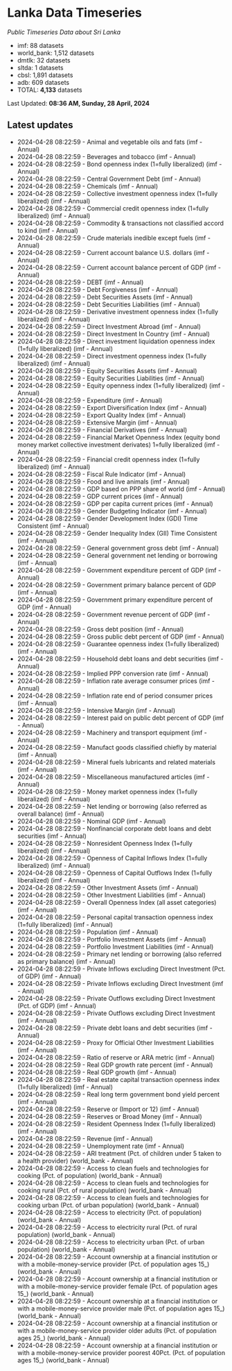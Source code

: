 # Lanka Data Timeseries
*Public Timeseries Data about Sri Lanka*

* imf: 88 datasets
* world_bank: 1,512 datasets
* dmtlk: 32 datasets
* sltda: 1 datasets
* cbsl: 1,891 datasets
* adb: 609 datasets
* TOTAL: **4,133** datasets

Last Updated: **08:36 AM, Sunday, 28 April, 2024**

## Latest updates

* 2024-04-28 08:22:59 - Animal and vegetable oils and fats (imf - Annual)
* 2024-04-28 08:22:59 - Beverages and tobacco (imf - Annual)
* 2024-04-28 08:22:59 - Bond openness index (1=fully liberalized) (imf - Annual)
* 2024-04-28 08:22:59 - Central Government Debt (imf - Annual)
* 2024-04-28 08:22:59 - Chemicals (imf - Annual)
* 2024-04-28 08:22:59 - Collective investment openness index (1=fully liberalized) (imf - Annual)
* 2024-04-28 08:22:59 - Commercial credit openness index (1=fully liberalized) (imf - Annual)
* 2024-04-28 08:22:59 - Commodity & transactions not classified accord to kind (imf - Annual)
* 2024-04-28 08:22:59 - Crude materials inedible except fuels (imf - Annual)
* 2024-04-28 08:22:59 - Current account balance U.S. dollars (imf - Annual)
* 2024-04-28 08:22:59 - Current account balance percent of GDP (imf - Annual)
* 2024-04-28 08:22:59 - DEBT (imf - Annual)
* 2024-04-28 08:22:59 - Debt Forgiveness (imf - Annual)
* 2024-04-28 08:22:59 - Debt Securities Assets (imf - Annual)
* 2024-04-28 08:22:59 - Debt Securities Liabilities (imf - Annual)
* 2024-04-28 08:22:59 - Derivative investment openness index (1=fully liberalized) (imf - Annual)
* 2024-04-28 08:22:59 - Direct Investment Abroad (imf - Annual)
* 2024-04-28 08:22:59 - Direct Investment In Country (imf - Annual)
* 2024-04-28 08:22:59 - Direct investment liquidation openness index (1=fully liberalized) (imf - Annual)
* 2024-04-28 08:22:59 - Direct investment openness index (1=fully liberalized) (imf - Annual)
* 2024-04-28 08:22:59 - Equity Securities Assets (imf - Annual)
* 2024-04-28 08:22:59 - Equity Securities Liabilities (imf - Annual)
* 2024-04-28 08:22:59 - Equity openness index (1=fully liberalized) (imf - Annual)
* 2024-04-28 08:22:59 - Expenditure (imf - Annual)
* 2024-04-28 08:22:59 - Export Diversification Index (imf - Annual)
* 2024-04-28 08:22:59 - Export Quality Index (imf - Annual)
* 2024-04-28 08:22:59 - Extensive Margin (imf - Annual)
* 2024-04-28 08:22:59 - Financial Derivatives (imf - Annual)
* 2024-04-28 08:22:59 - Financial Market Openness Index (equity bond money market collective investment derivates) 1=fully liberalized (imf - Annual)
* 2024-04-28 08:22:59 - Financial credit openness index (1=fully liberalized) (imf - Annual)
* 2024-04-28 08:22:59 - Fiscal Rule Indicator (imf - Annual)
* 2024-04-28 08:22:59 - Food and live animals (imf - Annual)
* 2024-04-28 08:22:59 - GDP based on PPP share of world (imf - Annual)
* 2024-04-28 08:22:59 - GDP current prices (imf - Annual)
* 2024-04-28 08:22:59 - GDP per capita current prices (imf - Annual)
* 2024-04-28 08:22:59 - Gender Budgeting Indicator (imf - Annual)
* 2024-04-28 08:22:59 - Gender Development Index (GDI) Time Consistent (imf - Annual)
* 2024-04-28 08:22:59 - Gender Inequality Index (GII) Time Consistent (imf - Annual)
* 2024-04-28 08:22:59 - General government gross debt (imf - Annual)
* 2024-04-28 08:22:59 - General government net lending or borrowing (imf - Annual)
* 2024-04-28 08:22:59 - Government expenditure percent of GDP (imf - Annual)
* 2024-04-28 08:22:59 - Government primary balance percent of GDP (imf - Annual)
* 2024-04-28 08:22:59 - Government primary expenditure percent of GDP (imf - Annual)
* 2024-04-28 08:22:59 - Government revenue percent of GDP (imf - Annual)
* 2024-04-28 08:22:59 - Gross debt position (imf - Annual)
* 2024-04-28 08:22:59 - Gross public debt percent of GDP (imf - Annual)
* 2024-04-28 08:22:59 - Guarantee openness index (1=fully liberalized) (imf - Annual)
* 2024-04-28 08:22:59 - Household debt loans and debt securities (imf - Annual)
* 2024-04-28 08:22:59 - Implied PPP conversion rate (imf - Annual)
* 2024-04-28 08:22:59 - Inflation rate average consumer prices (imf - Annual)
* 2024-04-28 08:22:59 - Inflation rate end of period consumer prices (imf - Annual)
* 2024-04-28 08:22:59 - Intensive Margin (imf - Annual)
* 2024-04-28 08:22:59 - Interest paid on public debt percent of GDP (imf - Annual)
* 2024-04-28 08:22:59 - Machinery and transport equipment (imf - Annual)
* 2024-04-28 08:22:59 - Manufact goods classified chiefly by material (imf - Annual)
* 2024-04-28 08:22:59 - Mineral fuels lubricants and related materials (imf - Annual)
* 2024-04-28 08:22:59 - Miscellaneous manufactured articles (imf - Annual)
* 2024-04-28 08:22:59 - Money market openness index (1=fully liberalized) (imf - Annual)
* 2024-04-28 08:22:59 - Net lending or borrowing (also referred as overall balance) (imf - Annual)
* 2024-04-28 08:22:59 - Nominal GDP (imf - Annual)
* 2024-04-28 08:22:59 - Nonfinancial corporate debt loans and debt securities (imf - Annual)
* 2024-04-28 08:22:59 - Nonresident Openness Index (1=fully liberalized) (imf - Annual)
* 2024-04-28 08:22:59 - Openness of Capital Inflows Index (1=fully liberalized) (imf - Annual)
* 2024-04-28 08:22:59 - Openness of Capital Outflows Index (1=fully liberalized) (imf - Annual)
* 2024-04-28 08:22:59 - Other Investment Assets (imf - Annual)
* 2024-04-28 08:22:59 - Other Investment Liabilities (imf - Annual)
* 2024-04-28 08:22:59 - Overall Openness Index (all asset categories) (imf - Annual)
* 2024-04-28 08:22:59 - Personal capital transaction openness index (1=fully liberalized) (imf - Annual)
* 2024-04-28 08:22:59 - Population (imf - Annual)
* 2024-04-28 08:22:59 - Portfolio Investment Assets (imf - Annual)
* 2024-04-28 08:22:59 - Portfolio Investment Liabilities (imf - Annual)
* 2024-04-28 08:22:59 - Primary net lending or borrowing (also referred as primary balance) (imf - Annual)
* 2024-04-28 08:22:59 - Private Inflows excluding Direct Investment (Pct. of GDP) (imf - Annual)
* 2024-04-28 08:22:59 - Private Inflows excluding Direct Investment (imf - Annual)
* 2024-04-28 08:22:59 - Private Outflows excluding Direct Investment (Pct. of GDP) (imf - Annual)
* 2024-04-28 08:22:59 - Private Outflows excluding Direct Investment (imf - Annual)
* 2024-04-28 08:22:59 - Private debt loans and debt securities (imf - Annual)
* 2024-04-28 08:22:59 - Proxy for Official Other Investment Liabilities (imf - Annual)
* 2024-04-28 08:22:59 - Ratio of reserve or ARA metric (imf - Annual)
* 2024-04-28 08:22:59 - Real GDP growth rate percent (imf - Annual)
* 2024-04-28 08:22:59 - Real GDP growth (imf - Annual)
* 2024-04-28 08:22:59 - Real estate capital transaction openness index (1=fully liberalized) (imf - Annual)
* 2024-04-28 08:22:59 - Real long term government bond yield percent (imf - Annual)
* 2024-04-28 08:22:59 - Reserve or (Import or 12) (imf - Annual)
* 2024-04-28 08:22:59 - Reserves or Broad Money (imf - Annual)
* 2024-04-28 08:22:59 - Resident Openness Index (1=fully liberalized) (imf - Annual)
* 2024-04-28 08:22:59 - Revenue (imf - Annual)
* 2024-04-28 08:22:59 - Unemployment rate (imf - Annual)
* 2024-04-28 08:22:59 - ARI treatment (Pct. of children under 5 taken to a health provider) (world_bank - Annual)
* 2024-04-28 08:22:59 - Access to clean fuels and technologies for cooking (Pct. of population) (world_bank - Annual)
* 2024-04-28 08:22:59 - Access to clean fuels and technologies for cooking rural (Pct. of rural population) (world_bank - Annual)
* 2024-04-28 08:22:59 - Access to clean fuels and technologies for cooking urban (Pct. of urban population) (world_bank - Annual)
* 2024-04-28 08:22:59 - Access to electricity (Pct. of population) (world_bank - Annual)
* 2024-04-28 08:22:59 - Access to electricity rural (Pct. of rural population) (world_bank - Annual)
* 2024-04-28 08:22:59 - Access to electricity urban (Pct. of urban population) (world_bank - Annual)
* 2024-04-28 08:22:59 - Account ownership at a financial institution or with a mobile-money-service provider (Pct. of population ages 15_) (world_bank - Annual)
* 2024-04-28 08:22:59 - Account ownership at a financial institution or with a mobile-money-service provider female (Pct. of population ages 15_) (world_bank - Annual)
* 2024-04-28 08:22:59 - Account ownership at a financial institution or with a mobile-money-service provider male (Pct. of population ages 15_) (world_bank - Annual)
* 2024-04-28 08:22:59 - Account ownership at a financial institution or with a mobile-money-service provider older adults (Pct. of population ages 25_) (world_bank - Annual)
* 2024-04-28 08:22:59 - Account ownership at a financial institution or with a mobile-money-service provider poorest 40Pct. (Pct. of population ages 15_) (world_bank - Annual)